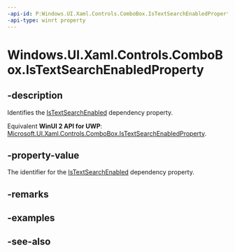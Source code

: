 ```yaml
---
-api-id: P:Windows.UI.Xaml.Controls.ComboBox.IsTextSearchEnabledProperty
-api-type: winrt property
---
```


<!-- Property syntax
public Windows.UI.Xaml.DependencyProperty IsTextSearchEnabledProperty { get; }
-->

# Windows.UI.Xaml.Controls.ComboBox.IsTextSearchEnabledProperty

## -description
Identifies the [IsTextSearchEnabled](combobox_istextsearchenabled.md) dependency property.

Equivalent **WinUI 2 API for UWP**: [Microsoft.UI.Xaml.Controls.ComboBox.IsTextSearchEnabledProperty](/windows/winui/api/microsoft.ui.xaml.controls.combobox.istextsearchenabledproperty).

## -property-value
The identifier for the [IsTextSearchEnabled](combobox_istextsearchenabled.md) dependency property.

## -remarks

## -examples

## -see-also
